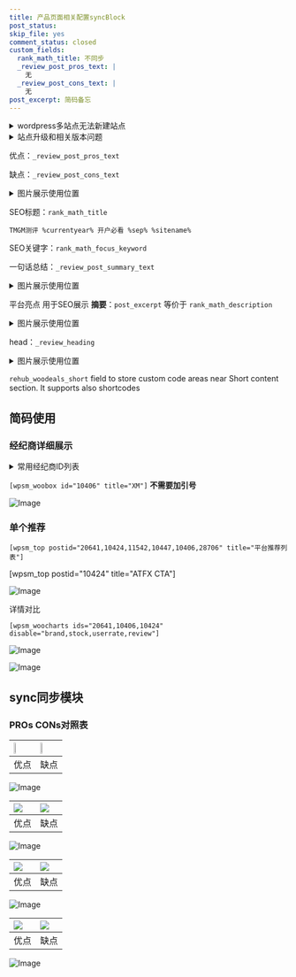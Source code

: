 ```yaml
---
title: 产品页面相关配置syncBlock
post_status: 
skip_file: yes
comment_status: closed
custom_fields:
  rank_math_title: 不同步
  _review_post_pros_text: |
    无
  _review_post_cons_text: |
    无
post_excerpt: 简码备忘
---
```

<details><summary>wordpress多站点无法新建站点</summary>

<li>和报错需要清理cookies一样的原因</li>
<li>wp-config.php里面<code>define( 'SUBDOMAIN_INSTALL', false );//子域名安装</code></li>
<li>新建子站点是用<code>define( 'SUBDOMAIN_INSTALL', true);//子域名安装</code> 完成以后，改成<code>false</code></li>
</details>

<details><summary>站点升级和相关版本问题</summary>

<p>wordpress：5.9.9
woocommerce：7.5.1
出现问题的地方：主题选项里面>><strong>Product layout >>compact style</strong></p>
<p>如何出现没有用过的字段 导致无法保存。先导出配置 然后进行修改，后面再次恢复即可。</p>
<p>出现部分字段无法显示时，需要返回默认布局后，对产品进行保存就好了。</p>
<p></p>
</details>

优点：`_review_post_pros_text`

缺点：`_review_post_cons_text`

<details><summary>图片展示使用位置</summary>

<img src="https://prod-files-secure.s3.us-west-2.amazonaws.com/39ed1227-6d7d-4570-be36-9ccd4a2c4241/f51d3d83-55d4-4bdf-9604-f37ec77ab556/Untitled.png?X-Amz-Algorithm=AWS4-HMAC-SHA256&X-Amz-Content-Sha256=UNSIGNED-PAYLOAD&X-Amz-Credential=ASIAZI2LB4664X6OZH5C%2F20250727%2Fus-west-2%2Fs3%2Faws4_request&X-Amz-Date=20250727T165523Z&X-Amz-Expires=3600&X-Amz-Security-Token=IQoJb3JpZ2luX2VjEE4aCXVzLXdlc3QtMiJHMEUCIQCLTmvAo56eLQCh%2B2hmeVerr%2B4WipKHGld%2FRYEnNG7nkAIgcX5On8C%2BPLxthaq2YCbePsDw4QQj1y%2FHv2Kjmj5CvgMq%2FwMIdxAAGgw2Mzc0MjMxODM4MDUiDH9NeoTmsSb4FXZz8CrcA6fghvIWNBeahE%2FURRBA63CTiqjmKzZLMGQ%2FwSn3sc%2F1EkilG48RbVfYxu0wzNkkFGN4%2B5ehicI6yRk%2F1epsKeou%2FSzFl05y%2F63Z0laI868VdEasv6sYQRZ%2FGb%2BMsKXgT3SwwedQCXB6SsSxVUmrP%2Fpp%2Bd1pJbF83JHBkuZlH5192dqisWyaEY926wyaJgqot63%2BtZAnD3LVZUbip4CqQZMI0dNMDaakplx5oYzsgd4WffKHav80BrWfJ1Vb59csHBxj36Z7mVOM1z6rscIaLc6b33WOCRnXLfhLK8MS2tFn0rNfL64aFX%2F3%2FNK9SbELZYtmhRb6Zz%2FizXYj2q5rXLp%2BN0BpXXa8Wb36d4xHE5NI5I1NmZhM0lOVS0w7YARtNbkDZcrhFrDqD4RrT4APbb%2Bn3KS4s0lDakPcOphyavafKnIf80OM5J0WSExKFP%2FWVyDEllXuTCAi87Yqc1%2BHqlR%2F5ZlvnN5XQD088Gwi8XLnR8R4PTUA0NcLTNF8NTuuouCplEQDggW%2BdPHhg0hi%2FBhnrypbqTco2A95MO%2BW9AU5M%2FaO5%2FPC70avC2kZ9Oi38Hla4UvxSoIU2Th2B%2FjaHiUOHAgcR%2FqjBmb9e9zAi4PFDqp485SSxj%2FcNCCoMJzbmMQGOqUBRH%2FN3Mt8I960Bgub7RaerjPPk6rqon0tYS9qXKh1A3m2pPy9sm5LViJLCllbVtvCeQTkJ7KxMYjk5A0bSY52o2RgHjNqa27J2mV4r2x%2FDmUJDQ4YG9csBJENoU%2BO50O550jFj7lYNb5j%2FBHm0NF5aFEawuizRBcI8%2B50VuTmR6dRvDhWJsz3cFiIEBM2NHc9vhImUTxgwhx1G3yYSk%2F1IsSzWX9D&X-Amz-Signature=aaa2d07861d7ed941978367db1440eda3bb895ff52ddc91e3431eaa43b56e614&X-Amz-SignedHeaders=host&x-amz-checksum-mode=ENABLED&x-id=GetObject" alt="Image">
</details>

SEO标题：`rank_math_title`

`TMGM测评 %currentyear% 开户必看 %sep% %sitename%`

SEO关键字：`rank_math_focus_keyword`

一句话总结：`_review_post_summary_text`

<details><summary>图片展示使用位置</summary>

<img src="https://prod-files-secure.s3.us-west-2.amazonaws.com/39ed1227-6d7d-4570-be36-9ccd4a2c4241/4b96a922-296c-4f4e-8630-d1c870cbce01/Untitled.png?X-Amz-Algorithm=AWS4-HMAC-SHA256&X-Amz-Content-Sha256=UNSIGNED-PAYLOAD&X-Amz-Credential=ASIAZI2LB466XNMAZVIO%2F20250727%2Fus-west-2%2Fs3%2Faws4_request&X-Amz-Date=20250727T165523Z&X-Amz-Expires=3600&X-Amz-Security-Token=IQoJb3JpZ2luX2VjEE4aCXVzLXdlc3QtMiJHMEUCIFZJ%2FVwq%2FbBX6sFT2SgL1Ylt5Deg%2FbLBS8ixd2KLcXTbAiEA3TkRhdloK4AUCwQxvJTV5nvxsSmU3FSuFxcsAT8f8jwq%2FwMIdxAAGgw2Mzc0MjMxODM4MDUiDOkLHs9R3fpsVGASNCrcA%2FhvDOMWmcfHRVKtWfWW%2FG46wczljwehTQskzX51FZV8cFBTxDVeNWaTBg34HMuj04B%2Bw2Os7oPWZQYFYvKAXcbQ17mnEdjGv2h1suo%2BrL7Dizw%2FljdhPloOss%2Ba6CjE1LFA71k5C4MiOUykhkzHr8euu7LGQ67Agad9bL6tSTdq7Kk%2BKWqcwDdudF3y85zX0bgSI%2FEmtNdNK6cqFMLhS7QSpIJt6SM5XDNYKSpqwOO5Pz1GiGKUk2LhmVz%2Bbd4N5vQG%2BBEEf3LIaCE4hDbF%2FqoJj8fq6UJaHg0nvBa0zcDAbIlTWIQm93WcapgAUGccVFmzvnucj5c128D%2BNm1kWzF1egHf05gLLoubrjbg76z3Lz1JmGrFNXkEfiyEQsBF0ziMzt60AmYxstibQ5TLoa0Ueb4yoO3Q%2BOZVBPIO01E8VKTSFXMqR%2BzYwkx4BpoWA0fxIyyyCWbyarLqDtitVnXtZSOVn6tWO9UQv%2BR9ZEo7SeiWLBFWFFYrQV0LRsMpF%2FbRhdlzk%2BWumlkrhsBpsupLV%2BZOHf%2F52yJyDetH66hVgdAVoLHFR5fN%2BIhBxCoN261uJ%2Bdv9GsdVc6fij1zxZG34vnVeDQA6yem9P%2FHeAbWrsS5xRt6ai05onatMNXjmMQGOqUBUZmqeBjxlz97bNv7IazKnFC0JoaLssF8hgRor4JQjZM1WEaST%2FvMeDowILJKYKpDiygi1FjdQydFj%2BVDpWw7eoUnKlQphuQkoYsEv92WxU8z528vP1hSHCV44L%2BVGv%2F6fYlCP1xmy3Fj7mMJc8fZxuCGSL8FQ1Ds6ca17G8UvNpkAxSvCMiVvnXo2WkSrKNIjh1ri5TXZVgCgM0Xi8KogwJgEtqu&X-Amz-Signature=3c27493f8f07ae1096494c0a4354baf3d5716c2a8ea1e8e9aaa95736fa948221&X-Amz-SignedHeaders=host&x-amz-checksum-mode=ENABLED&x-id=GetObject" alt="Image">
</details>

平台亮点 用于SEO展示 **摘要**：`post_excerpt`  等价于 `rank_math_description`

<details><summary>图片展示使用位置</summary>

<img src="https://prod-files-secure.s3.us-west-2.amazonaws.com/39ed1227-6d7d-4570-be36-9ccd4a2c4241/1ee11f63-b60a-4dfe-a7a7-d58ff23b5d88/Untitled.png?X-Amz-Algorithm=AWS4-HMAC-SHA256&X-Amz-Content-Sha256=UNSIGNED-PAYLOAD&X-Amz-Credential=ASIAZI2LB4666YRQWILE%2F20250727%2Fus-west-2%2Fs3%2Faws4_request&X-Amz-Date=20250727T165524Z&X-Amz-Expires=3600&X-Amz-Security-Token=IQoJb3JpZ2luX2VjEE4aCXVzLXdlc3QtMiJIMEYCIQDICuEhznN98SLMckBfY4j3Isr7amdMZ8AsHr2kVNawrAIhAOdbgb4%2Bq5B0D%2B7%2Br25RePtUfKHloCEQcomd2pscvnM6Kv8DCHcQABoMNjM3NDIzMTgzODA1IgzEG4nGDGtk%2BnIdt60q3AMqMtsVVDy5s0ZoWiJKvb%2B7b1iq37ztVgMjhO0GFkkzS8CFsmTLh%2FFb0fwZ0Jl2By0NYMQCnLCIx0bUEQqT2TV47XE%2FEanfGjgsEQHa9PD4jNwQMcVeQfXYTvAWeElcC0S0ioZ21XLnuJZ2tEhm5gkIN9WwTyu4xnu0%2FJNL479%2F4QuWEhXo2gffuMk1QtaX44btR%2FwGKhRopSb2rhc9oZJTt8hIqVLnjVwhJinhvf3gECvLxr9KEZNEkG6LkD1BWaQ6Q%2F%2FJ%2Fw%2BphRAacppIXriDCrmpJ5NdpG97JzZongtUMAbqLGVxbJlFOf73gLa42A9LejmlOxlNUkI5%2FUGp9%2ByBI%2FdFFcygvv04oR6EvA08byCu7WwfeGVzu50Mmj%2FhDRsKLarRZ%2BOVCosG%2BemrJZ74%2BcUxNp3BxFi8MrhTuLPZxXaaWGxOJeNmG2Nb0HQntbWqIBSO3Lqh0DT3XN7WwsWFn9ZZJKAbMaXx34rC1FH3siioiTk3LC%2FK1sLccV4dB7%2FhYKBMsFibtuC%2BFOLn1oC33fYYv4uMUZqqYcBs6cZptT1AfB0xi6VJdVGrOnE5U%2BSfU%2FUOPtI6dv2eOTwZt2xCfcjh%2FlzMjZIObjeT%2FFQV%2BuufBJj7CJG4BChlbzDz4pjEBjqkATjD2qToB2f3dNPHOZykUWM2YTHaSve0456jyh5aSgZuCZFnpyhIuz%2BZatf7WuWdLqdSAPoQrUS%2BxDv0aiH7Q2YvmMZ%2FRWPn74Cuc3HgzeTj0d9CXG8B2oGxsgzfd788P9e285T%2Fnh3wRUeRw4rgWICAoND7E7WPe6GKgEnLjGVSBEm%2B1CtGVmtNhsNjlKy8e1UYK21vEl0jpw%2BqCRVjrtuKQaCT&X-Amz-Signature=6e398dc95c82a91116b3aaa9e5c898f39e04a37f1ff455429ab55b6cbb101077&X-Amz-SignedHeaders=host&x-amz-checksum-mode=ENABLED&x-id=GetObject" alt="Image">
<img src="https://prod-files-secure.s3.us-west-2.amazonaws.com/39ed1227-6d7d-4570-be36-9ccd4a2c4241/ad4118b5-78d8-4fbe-801e-3b29b5d99c01/Untitled.png?X-Amz-Algorithm=AWS4-HMAC-SHA256&X-Amz-Content-Sha256=UNSIGNED-PAYLOAD&X-Amz-Credential=ASIAZI2LB4666YRQWILE%2F20250727%2Fus-west-2%2Fs3%2Faws4_request&X-Amz-Date=20250727T165524Z&X-Amz-Expires=3600&X-Amz-Security-Token=IQoJb3JpZ2luX2VjEE4aCXVzLXdlc3QtMiJIMEYCIQDICuEhznN98SLMckBfY4j3Isr7amdMZ8AsHr2kVNawrAIhAOdbgb4%2Bq5B0D%2B7%2Br25RePtUfKHloCEQcomd2pscvnM6Kv8DCHcQABoMNjM3NDIzMTgzODA1IgzEG4nGDGtk%2BnIdt60q3AMqMtsVVDy5s0ZoWiJKvb%2B7b1iq37ztVgMjhO0GFkkzS8CFsmTLh%2FFb0fwZ0Jl2By0NYMQCnLCIx0bUEQqT2TV47XE%2FEanfGjgsEQHa9PD4jNwQMcVeQfXYTvAWeElcC0S0ioZ21XLnuJZ2tEhm5gkIN9WwTyu4xnu0%2FJNL479%2F4QuWEhXo2gffuMk1QtaX44btR%2FwGKhRopSb2rhc9oZJTt8hIqVLnjVwhJinhvf3gECvLxr9KEZNEkG6LkD1BWaQ6Q%2F%2FJ%2Fw%2BphRAacppIXriDCrmpJ5NdpG97JzZongtUMAbqLGVxbJlFOf73gLa42A9LejmlOxlNUkI5%2FUGp9%2ByBI%2FdFFcygvv04oR6EvA08byCu7WwfeGVzu50Mmj%2FhDRsKLarRZ%2BOVCosG%2BemrJZ74%2BcUxNp3BxFi8MrhTuLPZxXaaWGxOJeNmG2Nb0HQntbWqIBSO3Lqh0DT3XN7WwsWFn9ZZJKAbMaXx34rC1FH3siioiTk3LC%2FK1sLccV4dB7%2FhYKBMsFibtuC%2BFOLn1oC33fYYv4uMUZqqYcBs6cZptT1AfB0xi6VJdVGrOnE5U%2BSfU%2FUOPtI6dv2eOTwZt2xCfcjh%2FlzMjZIObjeT%2FFQV%2BuufBJj7CJG4BChlbzDz4pjEBjqkATjD2qToB2f3dNPHOZykUWM2YTHaSve0456jyh5aSgZuCZFnpyhIuz%2BZatf7WuWdLqdSAPoQrUS%2BxDv0aiH7Q2YvmMZ%2FRWPn74Cuc3HgzeTj0d9CXG8B2oGxsgzfd788P9e285T%2Fnh3wRUeRw4rgWICAoND7E7WPe6GKgEnLjGVSBEm%2B1CtGVmtNhsNjlKy8e1UYK21vEl0jpw%2BqCRVjrtuKQaCT&X-Amz-Signature=45594bee3084a4e8f9ed2377bae3e08b4e2f9e4d0fe1dbc87afef6cafe4f0d60&X-Amz-SignedHeaders=host&x-amz-checksum-mode=ENABLED&x-id=GetObject" alt="Image">
<img src="https://prod-files-secure.s3.us-west-2.amazonaws.com/39ed1227-6d7d-4570-be36-9ccd4a2c4241/a38cf7c9-a79c-4b64-9e94-13589fe0758b/Untitled.png?X-Amz-Algorithm=AWS4-HMAC-SHA256&X-Amz-Content-Sha256=UNSIGNED-PAYLOAD&X-Amz-Credential=ASIAZI2LB4666YRQWILE%2F20250727%2Fus-west-2%2Fs3%2Faws4_request&X-Amz-Date=20250727T165524Z&X-Amz-Expires=3600&X-Amz-Security-Token=IQoJb3JpZ2luX2VjEE4aCXVzLXdlc3QtMiJIMEYCIQDICuEhznN98SLMckBfY4j3Isr7amdMZ8AsHr2kVNawrAIhAOdbgb4%2Bq5B0D%2B7%2Br25RePtUfKHloCEQcomd2pscvnM6Kv8DCHcQABoMNjM3NDIzMTgzODA1IgzEG4nGDGtk%2BnIdt60q3AMqMtsVVDy5s0ZoWiJKvb%2B7b1iq37ztVgMjhO0GFkkzS8CFsmTLh%2FFb0fwZ0Jl2By0NYMQCnLCIx0bUEQqT2TV47XE%2FEanfGjgsEQHa9PD4jNwQMcVeQfXYTvAWeElcC0S0ioZ21XLnuJZ2tEhm5gkIN9WwTyu4xnu0%2FJNL479%2F4QuWEhXo2gffuMk1QtaX44btR%2FwGKhRopSb2rhc9oZJTt8hIqVLnjVwhJinhvf3gECvLxr9KEZNEkG6LkD1BWaQ6Q%2F%2FJ%2Fw%2BphRAacppIXriDCrmpJ5NdpG97JzZongtUMAbqLGVxbJlFOf73gLa42A9LejmlOxlNUkI5%2FUGp9%2ByBI%2FdFFcygvv04oR6EvA08byCu7WwfeGVzu50Mmj%2FhDRsKLarRZ%2BOVCosG%2BemrJZ74%2BcUxNp3BxFi8MrhTuLPZxXaaWGxOJeNmG2Nb0HQntbWqIBSO3Lqh0DT3XN7WwsWFn9ZZJKAbMaXx34rC1FH3siioiTk3LC%2FK1sLccV4dB7%2FhYKBMsFibtuC%2BFOLn1oC33fYYv4uMUZqqYcBs6cZptT1AfB0xi6VJdVGrOnE5U%2BSfU%2FUOPtI6dv2eOTwZt2xCfcjh%2FlzMjZIObjeT%2FFQV%2BuufBJj7CJG4BChlbzDz4pjEBjqkATjD2qToB2f3dNPHOZykUWM2YTHaSve0456jyh5aSgZuCZFnpyhIuz%2BZatf7WuWdLqdSAPoQrUS%2BxDv0aiH7Q2YvmMZ%2FRWPn74Cuc3HgzeTj0d9CXG8B2oGxsgzfd788P9e285T%2Fnh3wRUeRw4rgWICAoND7E7WPe6GKgEnLjGVSBEm%2B1CtGVmtNhsNjlKy8e1UYK21vEl0jpw%2BqCRVjrtuKQaCT&X-Amz-Signature=93a779fba54b15ddee4dd422d28a3f35841f66305eae64458806471ae266a5e0&X-Amz-SignedHeaders=host&x-amz-checksum-mode=ENABLED&x-id=GetObject" alt="Image">
<img src="https://prod-files-secure.s3.us-west-2.amazonaws.com/39ed1227-6d7d-4570-be36-9ccd4a2c4241/7da6fc1e-d2ac-42ae-8c75-cb5749aa18f6/Untitled.png?X-Amz-Algorithm=AWS4-HMAC-SHA256&X-Amz-Content-Sha256=UNSIGNED-PAYLOAD&X-Amz-Credential=ASIAZI2LB4666YRQWILE%2F20250727%2Fus-west-2%2Fs3%2Faws4_request&X-Amz-Date=20250727T165524Z&X-Amz-Expires=3600&X-Amz-Security-Token=IQoJb3JpZ2luX2VjEE4aCXVzLXdlc3QtMiJIMEYCIQDICuEhznN98SLMckBfY4j3Isr7amdMZ8AsHr2kVNawrAIhAOdbgb4%2Bq5B0D%2B7%2Br25RePtUfKHloCEQcomd2pscvnM6Kv8DCHcQABoMNjM3NDIzMTgzODA1IgzEG4nGDGtk%2BnIdt60q3AMqMtsVVDy5s0ZoWiJKvb%2B7b1iq37ztVgMjhO0GFkkzS8CFsmTLh%2FFb0fwZ0Jl2By0NYMQCnLCIx0bUEQqT2TV47XE%2FEanfGjgsEQHa9PD4jNwQMcVeQfXYTvAWeElcC0S0ioZ21XLnuJZ2tEhm5gkIN9WwTyu4xnu0%2FJNL479%2F4QuWEhXo2gffuMk1QtaX44btR%2FwGKhRopSb2rhc9oZJTt8hIqVLnjVwhJinhvf3gECvLxr9KEZNEkG6LkD1BWaQ6Q%2F%2FJ%2Fw%2BphRAacppIXriDCrmpJ5NdpG97JzZongtUMAbqLGVxbJlFOf73gLa42A9LejmlOxlNUkI5%2FUGp9%2ByBI%2FdFFcygvv04oR6EvA08byCu7WwfeGVzu50Mmj%2FhDRsKLarRZ%2BOVCosG%2BemrJZ74%2BcUxNp3BxFi8MrhTuLPZxXaaWGxOJeNmG2Nb0HQntbWqIBSO3Lqh0DT3XN7WwsWFn9ZZJKAbMaXx34rC1FH3siioiTk3LC%2FK1sLccV4dB7%2FhYKBMsFibtuC%2BFOLn1oC33fYYv4uMUZqqYcBs6cZptT1AfB0xi6VJdVGrOnE5U%2BSfU%2FUOPtI6dv2eOTwZt2xCfcjh%2FlzMjZIObjeT%2FFQV%2BuufBJj7CJG4BChlbzDz4pjEBjqkATjD2qToB2f3dNPHOZykUWM2YTHaSve0456jyh5aSgZuCZFnpyhIuz%2BZatf7WuWdLqdSAPoQrUS%2BxDv0aiH7Q2YvmMZ%2FRWPn74Cuc3HgzeTj0d9CXG8B2oGxsgzfd788P9e285T%2Fnh3wRUeRw4rgWICAoND7E7WPe6GKgEnLjGVSBEm%2B1CtGVmtNhsNjlKy8e1UYK21vEl0jpw%2BqCRVjrtuKQaCT&X-Amz-Signature=7168ac597d9ce13b7f414b305b1ae652b411909504167cee97b1fa904fb6045b&X-Amz-SignedHeaders=host&x-amz-checksum-mode=ENABLED&x-id=GetObject" alt="Image">
<img src="https://prod-files-secure.s3.us-west-2.amazonaws.com/39ed1227-6d7d-4570-be36-9ccd4a2c4241/7e97f40a-eaee-47f5-b2f9-475f96808fa7/Untitled.png?X-Amz-Algorithm=AWS4-HMAC-SHA256&X-Amz-Content-Sha256=UNSIGNED-PAYLOAD&X-Amz-Credential=ASIAZI2LB4666YRQWILE%2F20250727%2Fus-west-2%2Fs3%2Faws4_request&X-Amz-Date=20250727T165524Z&X-Amz-Expires=3600&X-Amz-Security-Token=IQoJb3JpZ2luX2VjEE4aCXVzLXdlc3QtMiJIMEYCIQDICuEhznN98SLMckBfY4j3Isr7amdMZ8AsHr2kVNawrAIhAOdbgb4%2Bq5B0D%2B7%2Br25RePtUfKHloCEQcomd2pscvnM6Kv8DCHcQABoMNjM3NDIzMTgzODA1IgzEG4nGDGtk%2BnIdt60q3AMqMtsVVDy5s0ZoWiJKvb%2B7b1iq37ztVgMjhO0GFkkzS8CFsmTLh%2FFb0fwZ0Jl2By0NYMQCnLCIx0bUEQqT2TV47XE%2FEanfGjgsEQHa9PD4jNwQMcVeQfXYTvAWeElcC0S0ioZ21XLnuJZ2tEhm5gkIN9WwTyu4xnu0%2FJNL479%2F4QuWEhXo2gffuMk1QtaX44btR%2FwGKhRopSb2rhc9oZJTt8hIqVLnjVwhJinhvf3gECvLxr9KEZNEkG6LkD1BWaQ6Q%2F%2FJ%2Fw%2BphRAacppIXriDCrmpJ5NdpG97JzZongtUMAbqLGVxbJlFOf73gLa42A9LejmlOxlNUkI5%2FUGp9%2ByBI%2FdFFcygvv04oR6EvA08byCu7WwfeGVzu50Mmj%2FhDRsKLarRZ%2BOVCosG%2BemrJZ74%2BcUxNp3BxFi8MrhTuLPZxXaaWGxOJeNmG2Nb0HQntbWqIBSO3Lqh0DT3XN7WwsWFn9ZZJKAbMaXx34rC1FH3siioiTk3LC%2FK1sLccV4dB7%2FhYKBMsFibtuC%2BFOLn1oC33fYYv4uMUZqqYcBs6cZptT1AfB0xi6VJdVGrOnE5U%2BSfU%2FUOPtI6dv2eOTwZt2xCfcjh%2FlzMjZIObjeT%2FFQV%2BuufBJj7CJG4BChlbzDz4pjEBjqkATjD2qToB2f3dNPHOZykUWM2YTHaSve0456jyh5aSgZuCZFnpyhIuz%2BZatf7WuWdLqdSAPoQrUS%2BxDv0aiH7Q2YvmMZ%2FRWPn74Cuc3HgzeTj0d9CXG8B2oGxsgzfd788P9e285T%2Fnh3wRUeRw4rgWICAoND7E7WPe6GKgEnLjGVSBEm%2B1CtGVmtNhsNjlKy8e1UYK21vEl0jpw%2BqCRVjrtuKQaCT&X-Amz-Signature=e705f2cb56d3e6d3ad9d625e90cdcd553b1365eb3ab733cca68f7588bcc9dfef&X-Amz-SignedHeaders=host&x-amz-checksum-mode=ENABLED&x-id=GetObject" alt="Image">
</details>

head：`_review_heading`

<details><summary>图片展示使用位置</summary>

<img src="https://prod-files-secure.s3.us-west-2.amazonaws.com/39ed1227-6d7d-4570-be36-9ccd4a2c4241/3a4650ad-9887-415c-889a-edd51fa54f27/Untitled.png?X-Amz-Algorithm=AWS4-HMAC-SHA256&X-Amz-Content-Sha256=UNSIGNED-PAYLOAD&X-Amz-Credential=ASIAZI2LB4665ZRAHDNF%2F20250727%2Fus-west-2%2Fs3%2Faws4_request&X-Amz-Date=20250727T165524Z&X-Amz-Expires=3600&X-Amz-Security-Token=IQoJb3JpZ2luX2VjEE4aCXVzLXdlc3QtMiJIMEYCIQCB%2Fykxl6MzxoK%2BNMFWZPr5b2DSj3GrD40Gf25CXqxrjwIhAKBSb3AvWwRAW%2FB%2BdC7F4NsIQt1DkK4lCwPVOJP%2Fxr0UKv8DCHcQABoMNjM3NDIzMTgzODA1Igy%2FfOohcJAFmqoQirMq3APZEWyvJFOj7nXK%2Bx4oARsDnllO%2BnYj1%2FxoSICiwNa8MB0v8I7uDq4HymZm5KT3tNOlxL%2ByHouJ6Fw4ZWQh3Y3ywbZKa%2FI7KiMcLydcWav0gqKNGxEL0%2BmWiDeH7LbjCZsjGDSiG%2FM451vyeMYfgLPQX4DpMrLAPCWoILbOYTEm9yie1E8MPUPNdyih2vwFXwcSlliqNcI%2BsvZwglIrfgR0QHp2IQn9WQ1rhmLylW1KPQiAMqphL8e%2BCaDln3urGhAY1NbKxBaIhbLmpXT8GmAOLCwax18Oy0oWYLkHbNOZI7m2fk4FGtX42otqqgRIx1JCcmWJtnRhAurMXy2SYsEmHcpZgKAEBhLE0jiuyErb5uWfqTYTDPePf6Zj3B%2ByJK6cvXiRIbfRPLSjprnnSwsKRy%2F7YqDXlfmiWnZ%2FMjErig43d%2Bt8fIUV6clGOKYsriS%2BGPQ1BGwqc98kdSNDyXamN3MZVkZPR63QPS1ilF2nSyo3ljevTEl8s7ygQ2vMqp0UZa%2BgfjrNulydnkyjTpPLBsFBeRU%2Fjvs0iMN8kg4JJrW2d0hlJACHS6nZG%2FwmVFVE0KmES1yzSV9ejVLg7e21KC0soQ2pvgKnR7AIgxI8KxqUg8cBlKRDSiKT7jDF2JjEBjqkAa1mokQzSjTDgqAoi8gVoxBiE2mhUpRjOS90iOdOt5Xe3P0fC%2FzbEqaMXTWM5w%2ByV8vwGRVtcpVHiGq8Wcku%2F8xNmHqZH%2BILmWZcmYrccKZL2U1yiIv2UsPPY6UlOCNHnHQm%2B8ZqkdOOmrLxYbUVQK%2Fy5ZZVItvUZDXhslCMlg4SVCcXKDB6vA2Qh9ZtCDSC%2FJZRf%2B6aUbU942dVLL9rTbl21dAh&X-Amz-Signature=ae3d1776299f94554cb1ad5d6a017e637d841a33501cc5e1bebb5d03d3f4e559&X-Amz-SignedHeaders=host&x-amz-checksum-mode=ENABLED&x-id=GetObject" alt="Image">
</details>

`rehub_woodeals_short`	field to store custom code areas near Short content section. It supports also shortcodes



## 简码使用

### 经纪商详细展示

<details><summary>常用经纪商ID列表</summary>

<pre><code class="php">嘉盛 ===> 20641  [wpsm_woobox id="20641" title="嘉盛"]
易信easymarkets ===> 11542  [wpsm_woobox id="11542" title="易信easymarkets"]
ATFX外汇 ===> 10424  [wpsm_woobox id="10424" title="ATFX"]
XM ===> 10406  [wpsm_woobox id="10406" title="XM"]
TMGM ===> 29622  [wpsm_woobox id="29622" title="TMGM"]
HYCM ===> 10447  [wpsm_woobox id="10447" title="HYCM"]
fpmarkets澳福外汇 ===> 20639  [wpsm_woobox id="20639" title="fpmarkets澳福外汇"]</code></pre>
</details>

`[wpsm_woobox id="10406" title="XM"]` **不需要加引号**

![Image](https://prod-files-secure.s3.us-west-2.amazonaws.com/39ed1227-6d7d-4570-be36-9ccd4a2c4241/4f898f9d-0fa7-4e43-acd3-ac6bc7be575a/Untitled.png?X-Amz-Algorithm=AWS4-HMAC-SHA256&X-Amz-Content-Sha256=UNSIGNED-PAYLOAD&X-Amz-Credential=ASIAZI2LB4666GZS5WTB%2F20250727%2Fus-west-2%2Fs3%2Faws4_request&X-Amz-Date=20250727T165522Z&X-Amz-Expires=3600&X-Amz-Security-Token=IQoJb3JpZ2luX2VjEE4aCXVzLXdlc3QtMiJHMEUCIClP4uCENeYEbMxxQNllApgmoM4X%2Ffcdb6YV2Od%2BpyY9AiEAjebOLuWdhCFNXezc2tY3725VQgFQ%2BhPD%2B7Xb5%2BN6AfYq%2FwMIdxAAGgw2Mzc0MjMxODM4MDUiDHdZZq3IcPi3WaST6yrcAzYOuMLpq5Y%2FZHGfLmNhjp2jJNTmvv36srBDdAc7%2BFTRGeBRVgjX9BxBrBMa3ntQRKP5nK0M9PL%2FBRsbwnMCXNaczsA%2F0LoXaUc8ZTJ91eJB5O3eTi%2BYyEOBXIrCLGuJfLYChR%2FO8p6i1BPULYCjEzABnpbvuzKQEPHGKYEVHFi60SM0VpWSVD6ID8X5F7KSVAtvXKQU%2BH9Bp62juYI9CyNYVUtOpg0N3v6Eu%2BN%2BH%2FuP9PRHB4ar7EBbiLdKGhnJT2H4Yr%2BsLCjt6ZGxiwT404ENBidRAG81SVlmYw8%2BiCwlmdzqUCyGrK7IY1AHZc%2F6Uzr13vvlMA1nY9IQNI8ybFmnrKKvocXAcglsP%2BOXUzsCJHIV9ocyEqnB9laseCCsyiJmB51EAuk%2BKSZ4QgFoGDd4NdPLljrN8U9Uxg9V7FCnjFaDk9IRPOXZ9w2ZdzUq%2Bi3U4O1WEVnGtLEMhRSSzJHTVDE0f3F%2BsgP97j7ga4nqbvbtLND0zrQ0zj4KwsBcKF5UNZ7%2BXrN%2FSoowbe4x2wMZW3Em9oHNuu%2BAzaVNvh7jcSRfHZ48HumR2p9hknHLcFH77F5DQt7BKl34bOmAgLN4r84h8oQrE2EkTlKpDq9zWJgDvrAACDcDNkpkMLHmmMQGOqUBmLkO2dU%2F97wUbtz5puh1bgSGceeY7WQxsqidaEu26%2FCchqnBAmPxD7Hbf9K6mB3Dudmo%2BtrbPNUeUfH93065v2uTJwIRcVXUv777bKc1rprnQVCqHzjSpxmwr9A2lAkQbxVJ3KEKJj2727vnYLp8xcB1JtZ1EVfaGbHBk4tWJcc8MKOnmLtq4SjV8sd%2FMM1XD6sp2lnldXqSFKxnU1d%2Fo7s0FzRV&X-Amz-Signature=adf9c63b2ddea9e787ebae5b4384651d5d09e3eb52aa8b6be2080bdec3fc3da6&X-Amz-SignedHeaders=host&x-amz-checksum-mode=ENABLED&x-id=GetObject)

### 单个推荐
`[wpsm_top postid="20641,10424,11542,10447,10406,28706" title="平台推荐列表"]`

[wpsm_top postid="10424" title="ATFX CTA"]

![Image](https://prod-files-secure.s3.us-west-2.amazonaws.com/39ed1227-6d7d-4570-be36-9ccd4a2c4241/5ac620dc-51a8-48b6-b55d-91f47299193c/Untitled.png?X-Amz-Algorithm=AWS4-HMAC-SHA256&X-Amz-Content-Sha256=UNSIGNED-PAYLOAD&X-Amz-Credential=ASIAZI2LB4666GZS5WTB%2F20250727%2Fus-west-2%2Fs3%2Faws4_request&X-Amz-Date=20250727T165522Z&X-Amz-Expires=3600&X-Amz-Security-Token=IQoJb3JpZ2luX2VjEE4aCXVzLXdlc3QtMiJHMEUCIClP4uCENeYEbMxxQNllApgmoM4X%2Ffcdb6YV2Od%2BpyY9AiEAjebOLuWdhCFNXezc2tY3725VQgFQ%2BhPD%2B7Xb5%2BN6AfYq%2FwMIdxAAGgw2Mzc0MjMxODM4MDUiDHdZZq3IcPi3WaST6yrcAzYOuMLpq5Y%2FZHGfLmNhjp2jJNTmvv36srBDdAc7%2BFTRGeBRVgjX9BxBrBMa3ntQRKP5nK0M9PL%2FBRsbwnMCXNaczsA%2F0LoXaUc8ZTJ91eJB5O3eTi%2BYyEOBXIrCLGuJfLYChR%2FO8p6i1BPULYCjEzABnpbvuzKQEPHGKYEVHFi60SM0VpWSVD6ID8X5F7KSVAtvXKQU%2BH9Bp62juYI9CyNYVUtOpg0N3v6Eu%2BN%2BH%2FuP9PRHB4ar7EBbiLdKGhnJT2H4Yr%2BsLCjt6ZGxiwT404ENBidRAG81SVlmYw8%2BiCwlmdzqUCyGrK7IY1AHZc%2F6Uzr13vvlMA1nY9IQNI8ybFmnrKKvocXAcglsP%2BOXUzsCJHIV9ocyEqnB9laseCCsyiJmB51EAuk%2BKSZ4QgFoGDd4NdPLljrN8U9Uxg9V7FCnjFaDk9IRPOXZ9w2ZdzUq%2Bi3U4O1WEVnGtLEMhRSSzJHTVDE0f3F%2BsgP97j7ga4nqbvbtLND0zrQ0zj4KwsBcKF5UNZ7%2BXrN%2FSoowbe4x2wMZW3Em9oHNuu%2BAzaVNvh7jcSRfHZ48HumR2p9hknHLcFH77F5DQt7BKl34bOmAgLN4r84h8oQrE2EkTlKpDq9zWJgDvrAACDcDNkpkMLHmmMQGOqUBmLkO2dU%2F97wUbtz5puh1bgSGceeY7WQxsqidaEu26%2FCchqnBAmPxD7Hbf9K6mB3Dudmo%2BtrbPNUeUfH93065v2uTJwIRcVXUv777bKc1rprnQVCqHzjSpxmwr9A2lAkQbxVJ3KEKJj2727vnYLp8xcB1JtZ1EVfaGbHBk4tWJcc8MKOnmLtq4SjV8sd%2FMM1XD6sp2lnldXqSFKxnU1d%2Fo7s0FzRV&X-Amz-Signature=e6839550a6a2e0d62ca36f914db1c094252c5330f554aec79c0209ba4cee59bd&X-Amz-SignedHeaders=host&x-amz-checksum-mode=ENABLED&x-id=GetObject)

详情对比

`[wpsm_woocharts ids="20641,10406,10424" disable="brand,stock,userrate,review"]`

![Image](https://prod-files-secure.s3.us-west-2.amazonaws.com/39ed1227-6d7d-4570-be36-9ccd4a2c4241/bf3ba45f-b9f3-4295-8aef-b4a495fd25f4/Untitled.png?X-Amz-Algorithm=AWS4-HMAC-SHA256&X-Amz-Content-Sha256=UNSIGNED-PAYLOAD&X-Amz-Credential=ASIAZI2LB4666GZS5WTB%2F20250727%2Fus-west-2%2Fs3%2Faws4_request&X-Amz-Date=20250727T165522Z&X-Amz-Expires=3600&X-Amz-Security-Token=IQoJb3JpZ2luX2VjEE4aCXVzLXdlc3QtMiJHMEUCIClP4uCENeYEbMxxQNllApgmoM4X%2Ffcdb6YV2Od%2BpyY9AiEAjebOLuWdhCFNXezc2tY3725VQgFQ%2BhPD%2B7Xb5%2BN6AfYq%2FwMIdxAAGgw2Mzc0MjMxODM4MDUiDHdZZq3IcPi3WaST6yrcAzYOuMLpq5Y%2FZHGfLmNhjp2jJNTmvv36srBDdAc7%2BFTRGeBRVgjX9BxBrBMa3ntQRKP5nK0M9PL%2FBRsbwnMCXNaczsA%2F0LoXaUc8ZTJ91eJB5O3eTi%2BYyEOBXIrCLGuJfLYChR%2FO8p6i1BPULYCjEzABnpbvuzKQEPHGKYEVHFi60SM0VpWSVD6ID8X5F7KSVAtvXKQU%2BH9Bp62juYI9CyNYVUtOpg0N3v6Eu%2BN%2BH%2FuP9PRHB4ar7EBbiLdKGhnJT2H4Yr%2BsLCjt6ZGxiwT404ENBidRAG81SVlmYw8%2BiCwlmdzqUCyGrK7IY1AHZc%2F6Uzr13vvlMA1nY9IQNI8ybFmnrKKvocXAcglsP%2BOXUzsCJHIV9ocyEqnB9laseCCsyiJmB51EAuk%2BKSZ4QgFoGDd4NdPLljrN8U9Uxg9V7FCnjFaDk9IRPOXZ9w2ZdzUq%2Bi3U4O1WEVnGtLEMhRSSzJHTVDE0f3F%2BsgP97j7ga4nqbvbtLND0zrQ0zj4KwsBcKF5UNZ7%2BXrN%2FSoowbe4x2wMZW3Em9oHNuu%2BAzaVNvh7jcSRfHZ48HumR2p9hknHLcFH77F5DQt7BKl34bOmAgLN4r84h8oQrE2EkTlKpDq9zWJgDvrAACDcDNkpkMLHmmMQGOqUBmLkO2dU%2F97wUbtz5puh1bgSGceeY7WQxsqidaEu26%2FCchqnBAmPxD7Hbf9K6mB3Dudmo%2BtrbPNUeUfH93065v2uTJwIRcVXUv777bKc1rprnQVCqHzjSpxmwr9A2lAkQbxVJ3KEKJj2727vnYLp8xcB1JtZ1EVfaGbHBk4tWJcc8MKOnmLtq4SjV8sd%2FMM1XD6sp2lnldXqSFKxnU1d%2Fo7s0FzRV&X-Amz-Signature=9821d9483cc55ed3e12418716505b51361b579d844546ab620cb23662b2504bd&X-Amz-SignedHeaders=host&x-amz-checksum-mode=ENABLED&x-id=GetObject)

![Image](https://prod-files-secure.s3.us-west-2.amazonaws.com/39ed1227-6d7d-4570-be36-9ccd4a2c4241/30bc56ef-f383-4b48-9768-2ebc9e436ec0/Untitled.png?X-Amz-Algorithm=AWS4-HMAC-SHA256&X-Amz-Content-Sha256=UNSIGNED-PAYLOAD&X-Amz-Credential=ASIAZI2LB4666GZS5WTB%2F20250727%2Fus-west-2%2Fs3%2Faws4_request&X-Amz-Date=20250727T165522Z&X-Amz-Expires=3600&X-Amz-Security-Token=IQoJb3JpZ2luX2VjEE4aCXVzLXdlc3QtMiJHMEUCIClP4uCENeYEbMxxQNllApgmoM4X%2Ffcdb6YV2Od%2BpyY9AiEAjebOLuWdhCFNXezc2tY3725VQgFQ%2BhPD%2B7Xb5%2BN6AfYq%2FwMIdxAAGgw2Mzc0MjMxODM4MDUiDHdZZq3IcPi3WaST6yrcAzYOuMLpq5Y%2FZHGfLmNhjp2jJNTmvv36srBDdAc7%2BFTRGeBRVgjX9BxBrBMa3ntQRKP5nK0M9PL%2FBRsbwnMCXNaczsA%2F0LoXaUc8ZTJ91eJB5O3eTi%2BYyEOBXIrCLGuJfLYChR%2FO8p6i1BPULYCjEzABnpbvuzKQEPHGKYEVHFi60SM0VpWSVD6ID8X5F7KSVAtvXKQU%2BH9Bp62juYI9CyNYVUtOpg0N3v6Eu%2BN%2BH%2FuP9PRHB4ar7EBbiLdKGhnJT2H4Yr%2BsLCjt6ZGxiwT404ENBidRAG81SVlmYw8%2BiCwlmdzqUCyGrK7IY1AHZc%2F6Uzr13vvlMA1nY9IQNI8ybFmnrKKvocXAcglsP%2BOXUzsCJHIV9ocyEqnB9laseCCsyiJmB51EAuk%2BKSZ4QgFoGDd4NdPLljrN8U9Uxg9V7FCnjFaDk9IRPOXZ9w2ZdzUq%2Bi3U4O1WEVnGtLEMhRSSzJHTVDE0f3F%2BsgP97j7ga4nqbvbtLND0zrQ0zj4KwsBcKF5UNZ7%2BXrN%2FSoowbe4x2wMZW3Em9oHNuu%2BAzaVNvh7jcSRfHZ48HumR2p9hknHLcFH77F5DQt7BKl34bOmAgLN4r84h8oQrE2EkTlKpDq9zWJgDvrAACDcDNkpkMLHmmMQGOqUBmLkO2dU%2F97wUbtz5puh1bgSGceeY7WQxsqidaEu26%2FCchqnBAmPxD7Hbf9K6mB3Dudmo%2BtrbPNUeUfH93065v2uTJwIRcVXUv777bKc1rprnQVCqHzjSpxmwr9A2lAkQbxVJ3KEKJj2727vnYLp8xcB1JtZ1EVfaGbHBk4tWJcc8MKOnmLtq4SjV8sd%2FMM1XD6sp2lnldXqSFKxnU1d%2Fo7s0FzRV&X-Amz-Signature=0650258c6df0ff248dfae7a955d3e05de0891ec697513a61292d34a68aa9a00c&X-Amz-SignedHeaders=host&x-amz-checksum-mode=ENABLED&x-id=GetObject)

## sync同步模块

### PROs CONs对照表

| <img src="https://cdn.ifttt.fun/gh/jarlin8/OSS@main/icons/customize/pros.svg" height="auto" width="37.3%"> | <img src="https://cdn.ifttt.fun/gh/jarlin8/OSS@main/icons/customize/cons.svg" height="auto" width="28.8%"> |
| :--- | :--- |
| 优点 | 缺点 |

![Image](https://prod-files-secure.s3.us-west-2.amazonaws.com/39ed1227-6d7d-4570-be36-9ccd4a2c4241/8742b755-dfb5-4004-9a5f-d6e561664bd8/Untitled.png?X-Amz-Algorithm=AWS4-HMAC-SHA256&X-Amz-Content-Sha256=UNSIGNED-PAYLOAD&X-Amz-Credential=ASIAZI2LB4666GZS5WTB%2F20250727%2Fus-west-2%2Fs3%2Faws4_request&X-Amz-Date=20250727T165522Z&X-Amz-Expires=3600&X-Amz-Security-Token=IQoJb3JpZ2luX2VjEE4aCXVzLXdlc3QtMiJHMEUCIClP4uCENeYEbMxxQNllApgmoM4X%2Ffcdb6YV2Od%2BpyY9AiEAjebOLuWdhCFNXezc2tY3725VQgFQ%2BhPD%2B7Xb5%2BN6AfYq%2FwMIdxAAGgw2Mzc0MjMxODM4MDUiDHdZZq3IcPi3WaST6yrcAzYOuMLpq5Y%2FZHGfLmNhjp2jJNTmvv36srBDdAc7%2BFTRGeBRVgjX9BxBrBMa3ntQRKP5nK0M9PL%2FBRsbwnMCXNaczsA%2F0LoXaUc8ZTJ91eJB5O3eTi%2BYyEOBXIrCLGuJfLYChR%2FO8p6i1BPULYCjEzABnpbvuzKQEPHGKYEVHFi60SM0VpWSVD6ID8X5F7KSVAtvXKQU%2BH9Bp62juYI9CyNYVUtOpg0N3v6Eu%2BN%2BH%2FuP9PRHB4ar7EBbiLdKGhnJT2H4Yr%2BsLCjt6ZGxiwT404ENBidRAG81SVlmYw8%2BiCwlmdzqUCyGrK7IY1AHZc%2F6Uzr13vvlMA1nY9IQNI8ybFmnrKKvocXAcglsP%2BOXUzsCJHIV9ocyEqnB9laseCCsyiJmB51EAuk%2BKSZ4QgFoGDd4NdPLljrN8U9Uxg9V7FCnjFaDk9IRPOXZ9w2ZdzUq%2Bi3U4O1WEVnGtLEMhRSSzJHTVDE0f3F%2BsgP97j7ga4nqbvbtLND0zrQ0zj4KwsBcKF5UNZ7%2BXrN%2FSoowbe4x2wMZW3Em9oHNuu%2BAzaVNvh7jcSRfHZ48HumR2p9hknHLcFH77F5DQt7BKl34bOmAgLN4r84h8oQrE2EkTlKpDq9zWJgDvrAACDcDNkpkMLHmmMQGOqUBmLkO2dU%2F97wUbtz5puh1bgSGceeY7WQxsqidaEu26%2FCchqnBAmPxD7Hbf9K6mB3Dudmo%2BtrbPNUeUfH93065v2uTJwIRcVXUv777bKc1rprnQVCqHzjSpxmwr9A2lAkQbxVJ3KEKJj2727vnYLp8xcB1JtZ1EVfaGbHBk4tWJcc8MKOnmLtq4SjV8sd%2FMM1XD6sp2lnldXqSFKxnU1d%2Fo7s0FzRV&X-Amz-Signature=e8acd6309624437f0071e3fa8e1b94f8dae5d272a8bb8117f1271acac87f8685&X-Amz-SignedHeaders=host&x-amz-checksum-mode=ENABLED&x-id=GetObject)

| <img src="https://cdn.ifttt.fun/gh/jarlin8/OSS@main/icons/customize/pros1.svg" height="auto"> | <img src="https://cdn.ifttt.fun/gh/jarlin8/OSS@main/icons/customize/cons1.svg" height="auto"> |
| :--- | :--- |
| 优点 | 缺点 |

![Image](https://prod-files-secure.s3.us-west-2.amazonaws.com/39ed1227-6d7d-4570-be36-9ccd4a2c4241/806358f8-c9c4-4e17-bb35-c6c76a5397a5/Untitled.png?X-Amz-Algorithm=AWS4-HMAC-SHA256&X-Amz-Content-Sha256=UNSIGNED-PAYLOAD&X-Amz-Credential=ASIAZI2LB4666GZS5WTB%2F20250727%2Fus-west-2%2Fs3%2Faws4_request&X-Amz-Date=20250727T165522Z&X-Amz-Expires=3600&X-Amz-Security-Token=IQoJb3JpZ2luX2VjEE4aCXVzLXdlc3QtMiJHMEUCIClP4uCENeYEbMxxQNllApgmoM4X%2Ffcdb6YV2Od%2BpyY9AiEAjebOLuWdhCFNXezc2tY3725VQgFQ%2BhPD%2B7Xb5%2BN6AfYq%2FwMIdxAAGgw2Mzc0MjMxODM4MDUiDHdZZq3IcPi3WaST6yrcAzYOuMLpq5Y%2FZHGfLmNhjp2jJNTmvv36srBDdAc7%2BFTRGeBRVgjX9BxBrBMa3ntQRKP5nK0M9PL%2FBRsbwnMCXNaczsA%2F0LoXaUc8ZTJ91eJB5O3eTi%2BYyEOBXIrCLGuJfLYChR%2FO8p6i1BPULYCjEzABnpbvuzKQEPHGKYEVHFi60SM0VpWSVD6ID8X5F7KSVAtvXKQU%2BH9Bp62juYI9CyNYVUtOpg0N3v6Eu%2BN%2BH%2FuP9PRHB4ar7EBbiLdKGhnJT2H4Yr%2BsLCjt6ZGxiwT404ENBidRAG81SVlmYw8%2BiCwlmdzqUCyGrK7IY1AHZc%2F6Uzr13vvlMA1nY9IQNI8ybFmnrKKvocXAcglsP%2BOXUzsCJHIV9ocyEqnB9laseCCsyiJmB51EAuk%2BKSZ4QgFoGDd4NdPLljrN8U9Uxg9V7FCnjFaDk9IRPOXZ9w2ZdzUq%2Bi3U4O1WEVnGtLEMhRSSzJHTVDE0f3F%2BsgP97j7ga4nqbvbtLND0zrQ0zj4KwsBcKF5UNZ7%2BXrN%2FSoowbe4x2wMZW3Em9oHNuu%2BAzaVNvh7jcSRfHZ48HumR2p9hknHLcFH77F5DQt7BKl34bOmAgLN4r84h8oQrE2EkTlKpDq9zWJgDvrAACDcDNkpkMLHmmMQGOqUBmLkO2dU%2F97wUbtz5puh1bgSGceeY7WQxsqidaEu26%2FCchqnBAmPxD7Hbf9K6mB3Dudmo%2BtrbPNUeUfH93065v2uTJwIRcVXUv777bKc1rprnQVCqHzjSpxmwr9A2lAkQbxVJ3KEKJj2727vnYLp8xcB1JtZ1EVfaGbHBk4tWJcc8MKOnmLtq4SjV8sd%2FMM1XD6sp2lnldXqSFKxnU1d%2Fo7s0FzRV&X-Amz-Signature=21b696309ad7f31f049325b93013623b72e50c70ff22750708a68f4a61d2c3f3&X-Amz-SignedHeaders=host&x-amz-checksum-mode=ENABLED&x-id=GetObject)

| <img src="https://cdn.ifttt.fun/gh/jarlin8/OSS@main/icons/customize/pros2.svg" height="auto"> | <img src="https://cdn.ifttt.fun/gh/jarlin8/OSS@main/icons/customize/cons2.svg" height="auto"> |
| :--- | :--- |
| 优点 | 缺点 |

![Image](https://prod-files-secure.s3.us-west-2.amazonaws.com/39ed1227-6d7d-4570-be36-9ccd4a2c4241/a9245ec9-70dd-4005-b534-0d54315fc5f3/Untitled.png?X-Amz-Algorithm=AWS4-HMAC-SHA256&X-Amz-Content-Sha256=UNSIGNED-PAYLOAD&X-Amz-Credential=ASIAZI2LB4666GZS5WTB%2F20250727%2Fus-west-2%2Fs3%2Faws4_request&X-Amz-Date=20250727T165522Z&X-Amz-Expires=3600&X-Amz-Security-Token=IQoJb3JpZ2luX2VjEE4aCXVzLXdlc3QtMiJHMEUCIClP4uCENeYEbMxxQNllApgmoM4X%2Ffcdb6YV2Od%2BpyY9AiEAjebOLuWdhCFNXezc2tY3725VQgFQ%2BhPD%2B7Xb5%2BN6AfYq%2FwMIdxAAGgw2Mzc0MjMxODM4MDUiDHdZZq3IcPi3WaST6yrcAzYOuMLpq5Y%2FZHGfLmNhjp2jJNTmvv36srBDdAc7%2BFTRGeBRVgjX9BxBrBMa3ntQRKP5nK0M9PL%2FBRsbwnMCXNaczsA%2F0LoXaUc8ZTJ91eJB5O3eTi%2BYyEOBXIrCLGuJfLYChR%2FO8p6i1BPULYCjEzABnpbvuzKQEPHGKYEVHFi60SM0VpWSVD6ID8X5F7KSVAtvXKQU%2BH9Bp62juYI9CyNYVUtOpg0N3v6Eu%2BN%2BH%2FuP9PRHB4ar7EBbiLdKGhnJT2H4Yr%2BsLCjt6ZGxiwT404ENBidRAG81SVlmYw8%2BiCwlmdzqUCyGrK7IY1AHZc%2F6Uzr13vvlMA1nY9IQNI8ybFmnrKKvocXAcglsP%2BOXUzsCJHIV9ocyEqnB9laseCCsyiJmB51EAuk%2BKSZ4QgFoGDd4NdPLljrN8U9Uxg9V7FCnjFaDk9IRPOXZ9w2ZdzUq%2Bi3U4O1WEVnGtLEMhRSSzJHTVDE0f3F%2BsgP97j7ga4nqbvbtLND0zrQ0zj4KwsBcKF5UNZ7%2BXrN%2FSoowbe4x2wMZW3Em9oHNuu%2BAzaVNvh7jcSRfHZ48HumR2p9hknHLcFH77F5DQt7BKl34bOmAgLN4r84h8oQrE2EkTlKpDq9zWJgDvrAACDcDNkpkMLHmmMQGOqUBmLkO2dU%2F97wUbtz5puh1bgSGceeY7WQxsqidaEu26%2FCchqnBAmPxD7Hbf9K6mB3Dudmo%2BtrbPNUeUfH93065v2uTJwIRcVXUv777bKc1rprnQVCqHzjSpxmwr9A2lAkQbxVJ3KEKJj2727vnYLp8xcB1JtZ1EVfaGbHBk4tWJcc8MKOnmLtq4SjV8sd%2FMM1XD6sp2lnldXqSFKxnU1d%2Fo7s0FzRV&X-Amz-Signature=287c6ce77a7f6c5e267303a19586ab44404ca694030e5cd479d1c2148cbf0f15&X-Amz-SignedHeaders=host&x-amz-checksum-mode=ENABLED&x-id=GetObject)

| <img src="https://cdn.ifttt.fun/gh/jarlin8/OSS@main/icons/customize/pros3.svg" height="auto"> | <img src="https://cdn.ifttt.fun/gh/jarlin8/OSS@main/icons/customize/cons3.svg" height="auto"> |
| :--- | :--- |
| 优点 | 缺点 |

![Image](https://prod-files-secure.s3.us-west-2.amazonaws.com/39ed1227-6d7d-4570-be36-9ccd4a2c4241/e1e580a2-2e5c-4780-9ff4-19c318fc2284/Untitled.png?X-Amz-Algorithm=AWS4-HMAC-SHA256&X-Amz-Content-Sha256=UNSIGNED-PAYLOAD&X-Amz-Credential=ASIAZI2LB4666GZS5WTB%2F20250727%2Fus-west-2%2Fs3%2Faws4_request&X-Amz-Date=20250727T165522Z&X-Amz-Expires=3600&X-Amz-Security-Token=IQoJb3JpZ2luX2VjEE4aCXVzLXdlc3QtMiJHMEUCIClP4uCENeYEbMxxQNllApgmoM4X%2Ffcdb6YV2Od%2BpyY9AiEAjebOLuWdhCFNXezc2tY3725VQgFQ%2BhPD%2B7Xb5%2BN6AfYq%2FwMIdxAAGgw2Mzc0MjMxODM4MDUiDHdZZq3IcPi3WaST6yrcAzYOuMLpq5Y%2FZHGfLmNhjp2jJNTmvv36srBDdAc7%2BFTRGeBRVgjX9BxBrBMa3ntQRKP5nK0M9PL%2FBRsbwnMCXNaczsA%2F0LoXaUc8ZTJ91eJB5O3eTi%2BYyEOBXIrCLGuJfLYChR%2FO8p6i1BPULYCjEzABnpbvuzKQEPHGKYEVHFi60SM0VpWSVD6ID8X5F7KSVAtvXKQU%2BH9Bp62juYI9CyNYVUtOpg0N3v6Eu%2BN%2BH%2FuP9PRHB4ar7EBbiLdKGhnJT2H4Yr%2BsLCjt6ZGxiwT404ENBidRAG81SVlmYw8%2BiCwlmdzqUCyGrK7IY1AHZc%2F6Uzr13vvlMA1nY9IQNI8ybFmnrKKvocXAcglsP%2BOXUzsCJHIV9ocyEqnB9laseCCsyiJmB51EAuk%2BKSZ4QgFoGDd4NdPLljrN8U9Uxg9V7FCnjFaDk9IRPOXZ9w2ZdzUq%2Bi3U4O1WEVnGtLEMhRSSzJHTVDE0f3F%2BsgP97j7ga4nqbvbtLND0zrQ0zj4KwsBcKF5UNZ7%2BXrN%2FSoowbe4x2wMZW3Em9oHNuu%2BAzaVNvh7jcSRfHZ48HumR2p9hknHLcFH77F5DQt7BKl34bOmAgLN4r84h8oQrE2EkTlKpDq9zWJgDvrAACDcDNkpkMLHmmMQGOqUBmLkO2dU%2F97wUbtz5puh1bgSGceeY7WQxsqidaEu26%2FCchqnBAmPxD7Hbf9K6mB3Dudmo%2BtrbPNUeUfH93065v2uTJwIRcVXUv777bKc1rprnQVCqHzjSpxmwr9A2lAkQbxVJ3KEKJj2727vnYLp8xcB1JtZ1EVfaGbHBk4tWJcc8MKOnmLtq4SjV8sd%2FMM1XD6sp2lnldXqSFKxnU1d%2Fo7s0FzRV&X-Amz-Signature=3a66cd4ceb5392d004f15f7e118b72f09d6d36b65b56355e57cdc330f8b4d53a&X-Amz-SignedHeaders=host&x-amz-checksum-mode=ENABLED&x-id=GetObject)